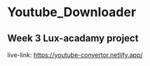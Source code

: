 # Youtube_Downloader

## Week 3 Lux-acadamy project

live-link: https://youtube-convertor.netlify.app/
